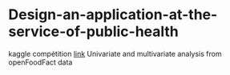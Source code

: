 # Design-an-application-at-the-service-of-public-health
kaggle compétition [link](https://www.kaggle.com/datasets/openfoodfacts/world-food-facts)
Univariate and multivariate analysis from openFoodFact data

